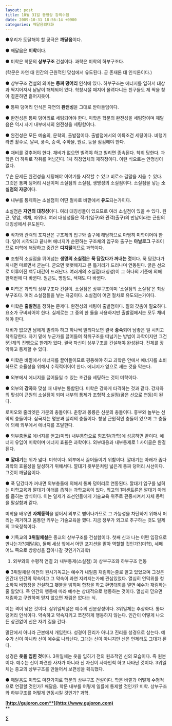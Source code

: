 ```yaml
---
layout: post
title: 10월 31일 동영상 강의수첩
date: 2009-10-31 18:56:14 +0900
categories: 깨달음의대화
---
```

●우리가 도달해야 할 궁극은 **깨달음**이다. 

● 깨달음은 **미학**이다.

● 미학은 학문의 **상부구조** 건설이다. 과학은 미학의 하부구조다.

(학문은 자연 대 인간의 근원적인 맞섬에서 유도된다. 곧 존재론 대 인식론이다.)

● 상부구조 건설의 의미는 **통짜 덩어리** 인식에 있다. 하부구조는 에너지를 입혀서 대상과 짝지어져서 낱낱이 해체되어 있다. 학창시절 떼지어 몰려다니든 친구들도 제 짝을 찾아 결혼하면 흩어지듯이. 

● 통짜 덩어리 인식은 자연의 **완전성**을 그대로 받아들임이다.

● 완전성은 통짜 덩어리로 세팅되어야 한다. 미학은 학문의 완전성을 세팅함이며 깨달음은 역시 자기 내부에서의 완전성을 세팅함이다.

● 완전성은 모든 예술의, 문학의, 출발점이다. 출발점에서의 이륙조건 세팅이다. 비행기라면 활주로, 날씨, 풍속, 승객, 수하물, 원료, 등을 점검해야 한다.

● 채비를 갖추어야 한다. 채비가 없으면 빌려야 하고 빌리면 종속된다. 착취 당한다. 과학은 더 하위로 착취를 떠넘긴다. 1차 하청업체의 재하청이다. 이런 식으로는 안정성이 없다.

무슨 문제든 완전성을 세팅해야 이야기를 시작할 수 있고 비로소 결말을 지을 수 있다. 그것은 통짜 덩어리 시선이며 소실점의 소실점, 생명성의 소실점이다. 소실점을 낳는 **소실점의 자궁**이다.

● 내부를 통제하는 소실점이 어떤 절차로 바깥에서 **유도**되는가이다.

소실점은 **자연의 대칭성**이다. 여러 대칭성들이 있으므로 여러 소실점이 있을 수 있다. 원근, 명암, 색채, 따위다. 여러 대칭성들은 작가(입구)와 관객(출구)의 만남이라는 근원의 대칭성에서 유도된다.

● 작가와 관객의 포지션은 구조체의 입구와 출구에 해당하므로 마땅히 미학이어야 한다. 일이 시작되고 끝나며 에너지가 순환하는 구조체의 입구와 출구는 **아날로그** 구조이므로 미학에 해당하고 중간은 **디지털**이므로 과학이다.

● 조형적 소실점을 뛰어넘는 **생명의 소실점**은 **푹 담갔다가 꺼내는 것**이다. 푹 담갔다가 꺼내면 마르면서 굳는다. 굳으면 뻣뻣해지고 큰 틀거리가 드러나며 연동된다. 굵은 선으로 이루어진 백두대간이 드러난다. 여러개의 소실점(대칭성)이 그 하나의 기준에 의해 한꺼번에 다 바뀐다. 원근도, 명암도, 색채도 다 바뀐다.

● 미학은 과학의 상부구조다 건설이. 소실점은 상부구조이며 ‘소실점의 소실점’은 최상부구조다. 여러 소실점들을 낳는 자궁이다. 소실점이 어떤 절차로 유도되는가이다.

● 미학은 **출발점**을 정하는 문제다. 완전성의 세팅이 출발점이다. 질의 갖춤이 필요하다. 요소가 구비되어야 한다. 실제로는 그 중의 한 둘을 사용하지만 출발점에서는 모두 채비해야 한다.

채비가 없으면 남에게 빌려야 하고 하나씩 빌리다보면 결국 **종속**되어 남좋은 일 시키고 착취당한다. 자기 밑에 누군가를 끌어들여 착취구조를 떠넘기는 방법이 과학이지만 그건 5단계의 진행으로 한계가 있다. 결국 자신이 상부구조를 건설해야 완성된다. 전체를 장악하고 통제할 수 있다.

● 미학은 바깥에서 에너지를 끌어들이므로 평등해야 하고 과학은 안에서 에너지를 소비하므로 효율성을 위해서 수직적이어야 한다. 에너지가 옆으로 새는 것을 막는다.

● 외부에서 에너지를 끌어들일 수 있는 조건을 세팅하는 것이 미학이다.

● 외부의 **강자**와 맞설 때 내부는 통합된다. 미학은 강하게 타격하는 것과 같다. 강자와의 맞섬이 근원의 소실점이 되며 내부의 통제가 조형적 소실점(굵은 선으로 연동)이 된다.

로미오와 줄리엣은 가문의 충돌이다. 춘향과 몽룡은 신분의 충돌이다. 흥부와 놀부는 선악의 충돌이다. 삼국지는 명분과 실리의 충돌이다. 항상 근원적인 충돌이 있으며 그 충돌에 의해 외부에서 에너지를 조달한다.

● 외부충돌로 에너지를 얻고(미학) 내부통합으로 힘조절(과학)에 성공하면 끝이다. 에너지 유입이 미학이며 에너지 효율은 과학이다. 외부대응과 내부통제로 1 사이클은 완결된다.

● **깔대기**는 위가 넓다. 미학이다. 외부에서 끌어들이기 위함이다. 깔대기는 아래가 좁다 과학의 효율성을 달성하기 위해서다. 깔대기 윗부분처럼 넓은게 통짜 덩어리 시선이다. 그것이 깨달음이다.

● 푹 담갔다가 꺼내면 외부충돌에 의해서 통짜 덩어리로 연동된다. 깔대기 입구를 넓히는 미학교육과 깔대기 아래를 좁히는 과학교육이 있다. 외고의 1퍼센트론은 깔대기 아래를 좁히는 방식이다. 이는 일제가 조선인들에게 기술교육 위주로 편중시켜서 자체 동력을 말살함과 같다.

미학을 배우면 **자체동력**을 얻어서 외부로 뻗어나가므로 그 가능성을 차단하기 위해서 머리는 제거하고 몸통만 키우는 기술교육을 했다. 지금 정부가 외고로 추구하는 것도 일제의 교육정책이다.

● 기독교의 **3위일체설**은 종교의 상부구조를 건설함이다. 첫째 신과 나는 어떤 입장으로 만나는가?(깨달음), 둘째 세상 앞에서 어떤 포지션을 맡아 역할할 것인가?(미학), 세째 어느 쪽으로 방향성을 잡아나갈 것인가?(과학)

1) 외부와의 수평적 연결 2) 내부통제(소실점) 3) 상부구조와 하부구조 연동

● 3위일체설 이전의 원시기독교는 예수가 내일쯤 재림하는줄로 알고 있었으며 그것은 인간대 인간의 약속이고 그 약속이 과연 지켜지는가에 관심있었다. 열심히 언덕위를 청소하여 비행장을 건설하고 횃불을 밝히며 합창을 하고 환영대회를 열면 예수가 재림하는줄 알았다. 즉 인간의 행동에 따라 예수는 상대적으로 행동하는 것이다. 열심히 믿으면 재림하고 구원하며 믿지 않으면 재림은 없다는 식.

이는 격이 낮은 것이다. 삼위일체설은 예수의 신분상성이다. 3위일체는 추상화다. 통짜 덩어리 인식이다. 약속하고 약속지키고 쪼잔하게 행동하지 않는다. 인간이 어떻게 나오든 상관없이 신은 자기 길을 간다.

말단에서 아니라 근본에서 개입한다. 성경이 진리가 아니고 진리를 성경으로 삼는다. 예수가 신이 아니라 신이 예수로 나타난다. 그대는 신이 아니지만 신은 언제라도 그대가 된다. 

성경은 **옷을 입힌 것**이다. 3위일체는 옷을 입히기 전의 원초적인 신의 모습이다. 즉 원본이다. 예수는 신이 파견한 사자가 아니라 신 자신이 사자인척 하고 나타난 것이다. 3위일체는 종교의 상부구조를 만들어서 보편성을 획득했다.

● 깨달음도 미학도 마찬가지로 학문의 상부구조 건설이다. 학문 바깥과 어떻게 수평적으로 연결할 것인가? 깨달음. 학문 내부를 어떻게 일률에 통제할 것인가? 미학. 상부구조와 하부구조를 어떻게 연동시킬 것인가? 과학.

[**http://gujoron.com**](http://www.gujoron.com)**  
** 

**∑**